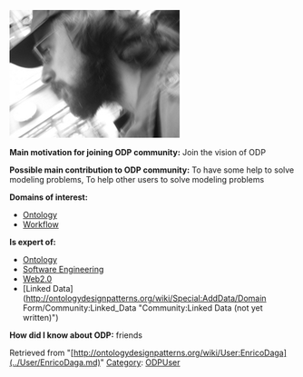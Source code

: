 [![Image:Edew.jpg](../images/4/45/Edew.jpg)](../Image/Edew.jpg.md "Image:Edew.jpg")




  





__Main motivation for joining ODP community:__ Join the vision of ODP


__Possible main contribution to ODP community:__ To have some help to solve modeling problems, To help other users to solve modeling problems


__Domains of interest:__



* [Ontology](../Community/Ontology-based_models.md "Community:Ontology")
* [Workflow](../Community/Workflow.md "Community:Workflow")


__Is expert of:__



* [Ontology](../Community/Ontology-based_models.md "Community:Ontology")
* [Software Engineering](../Community/Software_Engineering.md "Community:Software Engineering")
* [Web2.0](../Community/Web2.0.md "Community:Web2.0")
* [Linked Data](http://ontologydesignpatterns.org/wiki/Special:AddData/Domain Form/Community:Linked_Data "Community:Linked Data (not yet written)")


__How did I know about ODP:__ friends






Retrieved from "[http://ontologydesignpatterns.org/wiki/User:EnricoDaga](../User/EnricoDaga.md)"
 [Category](http://ontologydesignpatterns.org/wiki/Special:Categories "Special:Categories"): [ODPUser](../Category/ODPUser.md "Category:ODPUser")